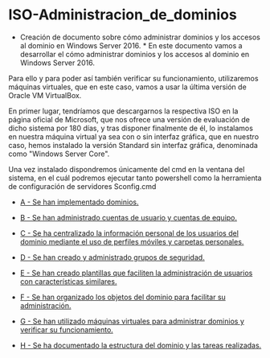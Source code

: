 # ISO-Administracion_de_dominios
* Creación de documento sobre cómo administrar dominios y los accesos al dominio en Windows Server 2016. *
En este documento vamos a desarrollar el cómo administrar dominios y los accesos al dominio en Windows Server 2016.

Para ello y para poder así también verificar su funcionamiento, utilizaremos máquinas virtuales, que en este caso, vamos a usar la última 
versión de Oracle VM VirtualBox.

En primer lugar, tendríamos que descargarnos la respectiva ISO en la página oficial de Microsoft, que nos ofrece una versión de evaluación de dicho sistema por 180 días, y tras disponer finalmente de él, lo instalamos en nuestra máquina virtual ya sea con o sin interfaz gráfica, que en nuestro caso, hemos instalado la versión Standard sin interfaz gráfica, denominada como "Windows Server Core".

Una vez instalado dispondremos únicamente del cmd en la ventana del sistema, en el cuál podremos ejecutar tanto powershell como la herramienta de configuración de servidores Sconfig.cmd

- [A - Se han implementado dominios.](https://github.com/roareva/ISO-Administracion_de_dominios/blob/master/admin_dom/a/readme.md)

- [B - Se han administrado cuentas de usuario y cuentas de equipo.](https://github.com/roareva/ISO-Administracion_de_dominios/blob/master/admin_dom/b/readme.md)

- [C - Se ha centralizado la información personal de los usuarios del dominio mediante el uso de perfiles móviles y carpetas personales.](https://github.com/roareva/ISO-Administracion_de_dominios/blob/master/admin_dom/c/readme.md)

- [D - Se han creado y administrado grupos de seguridad.](https://github.com/roareva/ISO-Administracion_de_dominios/blob/master/admin_dom/d/readme.md)

- [E - Se han creado plantillas que faciliten la administración de usuarios con características similares.](https://github.com/roareva/ISO-Administracion_de_dominios/blob/master/admin_dom/e/readme.md)

- [F - Se han organizado los objetos del dominio para facilitar su administración.](https://github.com/roareva/ISO-Administracion_de_dominios/blob/master/admin_dom/f/readme.md)

- [G - Se han utilizado máquinas virtuales para administrar dominios y verificar su funcionamiento.](https://github.com/roareva/ISO-Administracion_de_dominios/blob/master/admin_dom/g/readme.md)

- [H - Se ha documentado la estructura del dominio y las tareas realizadas.](https://github.com/roareva/ISO-Administracion_de_dominios/blob/master/admin_dom/h/readme.md)
